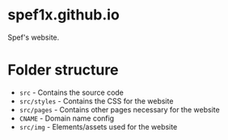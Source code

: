 # spef1x.github.io

Spef's website.


# Folder structure

- `src` - Contains the source code 
- `src/styles` - Contains the CSS for the website
- `src/pages` - Contains other pages necessary for the website
- `CNAME` - Domain name config
- `src/img` - Elements/assets used for the website

